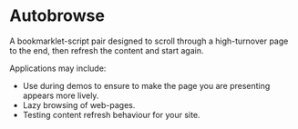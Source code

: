Autobrowse
==========

A bookmarklet-script pair designed to scroll through a high-turnover page to the
end, then refresh the content and start again.

Applications may include:

* Use during demos to ensure to make the page you are presenting appears more
	lively.
* Lazy browsing of web-pages.
* Testing content refresh behaviour for your site.
